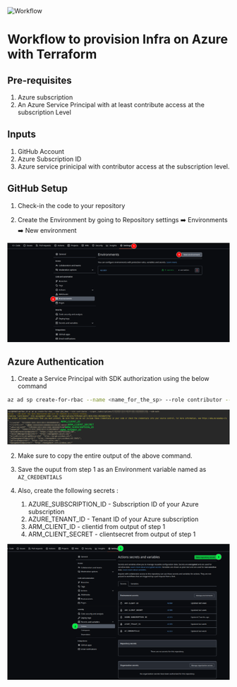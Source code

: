 ![Workflow](https://github.com/superiorops/infra_as_code/actions/workflows/pipeline.yaml/badge.svg)



# Workflow to provision Infra on Azure with Terraform


## Pre-requisites

1. Azure subscription
2. An Azure Service Principal with at least contribute access at the subscription Level


## Inputs

1. GitHub Account
2. Azure Subscription ID
3. Azure service prinicipal with contributor access at the subscription level.


## GitHub Setup

1. Check-in the code to your repository

2. Create the Environment by going to Repository settings :arrow_right:  Environments :arrow_right: New environment

![GitHub Environment](.imgs/github_env.png?raw=true "Add Environment")


## Azure Authentication

1. Create a Service Principal with SDK authorization using the below command

```bash
az ad sp create-for-rbac --name <name_for_the_sp> --role contributor --scopes /subscriptions/<subscription_id>  --sdk-auth
```

![Create Service Principal](.imgs/create_az_sp.png?raw=true "Create Service Principal")


2. Make sure to copy the entire output of the above command.

3. Save the ouput from step 1 as an Environment variable named as `AZ_CREDENTIALS`

4. Also, create the following secrets :
    1. AZURE_SUBSCRIPTION_ID  - Subscription ID of your Azure subscription
    2. AZURE_TENANT_ID        - Tenant ID of your Azure subscription
    3. ARM_CLIENT_ID          - clientid from  output of step 1
    4. ARM_CLIENT_SECRET      - clientsecret from  output of step 1



![github secrets](.imgs/github_repo_secrets.png?raw=true "Create GitHub Secrets")













